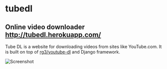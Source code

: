 tubedl
======


Online video downloader <http://tubedl.herokuapp.com/>
--------------

Tube DL is a website for downloading videos from sites like YouTube.com.
It is built on top of [rg3/youtube-dl](https://github.com/rg3/youtube-dl) and Django framework.

![Screenshot](https://raw.github.com/AndreMiras/tubedl/master/docs/tubedl.png)
